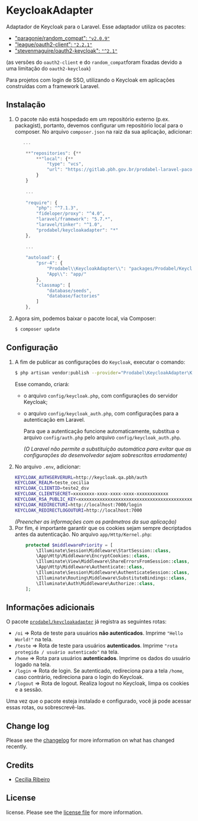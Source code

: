 # KeycloakAdapter

Adaptador de Keycloak para o Laravel. Esse adaptador utiliza os pacotes:

- ["paragonie/random_compat": `"v2.0.9"`](https://github.com/paragonie/random_compat)
- ["league/oauth2-client": `"2.2.1"`](https://github.com/thephpleague/oauth2-client)
- ["stevenmaguire/oauth2-keycloak": `"^2.1"`](https://github.com/stevenmaguire/oauth2-keycloak)

(as versões do `oauth2-client` e do `random_compat`foram fixadas devido a uma limitação do `oauth2-keycloak`)

Para projetos com login de SSO, utilizando o Keycloak em aplicações construídas com a framework Laravel.


## Instalação
1. O pacote não está hospedado em um repositório externo (p.ex. packagist), portanto, devemos configurar um repositório local para o composer.
   No arquivo ```composer.json``` na raiz da sua aplicação, adicionar: 
    ``` js
       ...
    
        **"repositories": {**                                                                        //  <------ adicionar
            **"local": {**                                                                           //  <------ adicionar
                "type": "vcs",                                                                   //  <------ adicionar
                "url": "https://gitlab.pbh.gov.br/prodabel-laravel-pacotes/keycloak-adapter.git" //  <------ adicionar
            }                                                                                    //  <------ adicionar
        }                                                                                        //  <------ adicionar
        
        ...
        
        "require": {
            "php": "^7.1.3",
            "fideloper/proxy": "^4.0",
            "laravel/framework": "5.7.*",
            "laravel/tinker": "^1.0",
            "prodabel/keycloakadapter": "*"                                                      //  <------ adicionar
        },
        
        ...
        
        "autoload": {
            "psr-4": {
                "Prodabel\\KeycloakAdapter\\": "packages/Prodabel/KeycloakAdapter/src",          //  <------ adicionar
                "App\\": "app/"
            },
            "classmap": [
                "database/seeds",
                "database/factories"
            ]
        },
    ``` 
2. Agora sim, podemos baixar o pacote local, via Composer:

    ``` bash
    $ composer update
    ```

## Configuração

1. A fim de publicar as configurações do `Keycloak`, executar o comando:
    ``` sh
    $ php artisan vendor:publish --provider="Prodabel\KeycloakAdapter\KeycloakAdapterServiceProvider"
    ```
    Esse comando, criará:
    - o arquivo `config/keycloak.php`, com configurações do servidor Keycloak; 
    - o arquivo `config/keycloak_auth.php`, com configurações para a autenticação em Laravel. 
    
      Para que a autenticação funcione automaticamente, substitua o arquivo `config/auth.php` pelo arquivo `config/keycloak_auth.php`.
      
      *(O Laravel não permite a substituição automática para evitar que as configurações do desenvolvedor sejam sobrescritas erradamente)*
2. No arquivo ```.env```, adicionar:
    ``` bash
    KEYCLOAK_AUTHSERVERURL=http://keycloak.qa.pbh/auth
    KEYCLOAK_REALM=teste_cecilia
    KEYCLOAK_CLIENTID=teste2_dsv
    KEYCLOAK_CLIENTSECRET=xxxxxxxx-xxxx-xxxx-xxxx-xxxxxxxxxxxx
    KEYCLOAK_RSA_PUBLIC_KEY=xxxxxxxxxxxxxxxxxxxxxxxxxxxxxxxxxxxxxxxxxxxxxxxxxxxxxxxxxxxxx
    KEYCLOAK_REDIRECTURI=http://localhost:7000/login
    KEYCLOAK_REDIRECTLOGOUTURI=http://localhost:7000
    ```
    *(Preencher as informações com os parâmetros da sua aplicação)*
3. Por fim, é importante garantir que os cookies sejam sempre decriptados antes da autenticação. No arquivo `app/Http/Kernel.php`:
    ``` php
        protected $middlewarePriority = [
            \Illuminate\Session\Middleware\StartSession::class,
            \App\Http\Middleware\EncryptCookies::class,                 //  <---------- adicionar
            \Illuminate\View\Middleware\ShareErrorsFromSession::class,
            \App\Http\Middleware\Authenticate::class,
            \Illuminate\Session\Middleware\AuthenticateSession::class,
            \Illuminate\Routing\Middleware\SubstituteBindings::class,
            \Illuminate\Auth\Middleware\Authorize::class,
        ];
    ```

## Informações adicionais
O pacote [`prodabel/keycloakadapter`](https://gitlab.pbh.gov.br/prodabel-laravel-pacotes/keycloak-adapter) já registra as seguintes rotas:
- `/oi`  => Rota de teste para usuários **não autenticados**. Imprime `"Hello World!"` na tela.
- `/teste`  => Rota de teste para usuários **autenticados**. Imprime `"rota protegida / usuário autenticado"` na tela.
- `/home`  => Rota para usuários **autenticados**. Imprime os dados do usuário logado na tela.
- `/login`  => Rota de login. Se autenticado, redireciona para a tela `/home`, caso contrário, redireciona para o login do Keycloak.
- `/logout`  => Rota de logout. Realiza logout no Keycloak, limpa os cookies e a sessão.

Uma vez que o pacote esteja instalado e configurado, você já pode acessar essas rotas, ou sobrescrevê-las.

## Change log

Please see the [changelog](changelog.md) for more information on what has changed recently.

## Credits

- [Cecilia Ribeiro](https://github.com/ceciliarb?tab=repositories)

## License

license. 
Please see the [license file](license.md) for more information.

[ico-version]: https://img.shields.io/packagist/v/prodabel/keycloakadapter.svg?style=flat-square
[ico-downloads]: https://img.shields.io/packagist/dt/prodabel/keycloakadapter.svg?style=flat-square
[ico-travis]: https://img.shields.io/travis/prodabel/keycloakadapter/master.svg?style=flat-square
[ico-styleci]: https://styleci.io/repos/12345678/shield

[link-packagist]: https://packagist.org/packages/prodabel/keycloakadapter
[link-downloads]: https://packagist.org/packages/prodabel/keycloakadapter
[link-travis]: https://travis-ci.org/prodabel/keycloakadapter
[link-styleci]: https://styleci.io/repos/12345678
[link-author]: https://github.com/prodabel
[link-contributors]: ../../contributors
